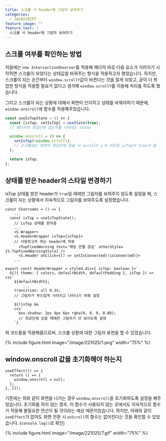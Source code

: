 ```yaml
---
title: 스크롤 시 header에 그림자 보여주기
categories:
  - JAVASCRIPT
feature_image: ""
feature_text: |
  스크롤 시 header에 그림자 보여주기
---
```


## 스크롤 여부를 확인하는 방법

처음에는 `new IntersactionObserver`를 적용해 헤더의 바로 다음 요소가 가려지기 시작하면 스크롤이 되었다는 상태값을 바꿔주는 형식을 적용하고자 했었습니다. 하지만, 스크롤이 되는 순간부터 `window.scrollY`값이 바뀐다는 것을 알게 되었고, 굳이 더 복잡한 방식을 적용할 필요가 없다고 생각해 `window.scrollY`를 이용해 처리를 하도록 했습니다.

그리고 스크롤이 되는 상황에 대해서 화면이 인지하고 상태를 바꿔야하기 때문에, `window.onscroll`에 함수를 적용해주었습니다.

```jsx
const useIsTopState = () => {
  const [isTop, setIsTop] = useState(true);
  // 페이지의 최상단에 있는지를 나타내는 state

  window.onscroll = () => {
    setIsTop(!window.scrollY);
    // 스크롤되는 화면의 최상단에 있을 시 scrollY = 0 이므로 isTop이 true가 됨
  };

  return isTop;
};
```

## 상태를 받은 header의 스타일 변경하기

isTop 상태를 받은 header가 `true`일 때에만 그림자를 보여주지 않도록 설정을 해, 스크롤이 되는 상황에서 지속적으로 그림자를 보여주도록 설정했습니다.

```tsx
const Chatrooms = () => {
	...
  const isTop = useIsTopState();
	// isTop 상태를 받아옴
	...
	<S.Wrapper>
    <S.HeaderWrapper isTop={isTop}>
    // 사용하고자 하는 header에 적용
      <TopFixedWarning text='채팅 연결 끊김' otherStyle={S.TopFixedWarningStyle} />
      <S.Header onClick={() => setIsConnected(!isConnected)}>
	...
```

```tsx
export const HeaderWrapper = styled.div<{ isTop: boolean }>`
  ${({ theme: { colors, defaultWidth, defaultPadding }, isTop }) => css`
    ${defaultWidth};
		...
    transition: all 0.3s;
    // 그림자가 부드럽게 사라지고 나타나기 위해 설정

    ${!isTop &&
    css`
      box-shadow: 2px 4px 6px rgba(0, 0, 0, 0.08);
      // 최상단에 있을 때에만 그림자가 안 보이도록 설정
    `}
```

위 코드들을 적용해줌으로써, 스크롤 상황에 대한 그림자 표현을 할 수 있었습니다.

{% include figure.html
image="/image/221025/1.png" width="75%" %}

## window.onscroll 값을 초기화해야 하는지

```tsx
useEffect(() => {
  return () => {
    window.onscroll = null;
  };
}, []);
```

기존에는 위와 같이 화면을 나가는 경우 `window,onscroll`을 초기화하도록 설정을 해주었습니다. 초기화를 하지 않는 경우, 이 함수가 사용되지 않는 곳에서도 지속적으로 함수가 작동해 불필요한 연산이 될 것이라는 예상 때문이었습니다. 하지만, 아래와 같이 `useEffect`가 없어도 화면 전환 시 `onScroll`의 함수는 없어진다는 것을 확인할 수 있었습니다. (`console.log()`로 확인)

{% include figure.html
image="/image/221025/7.gif" width="75%" %}
